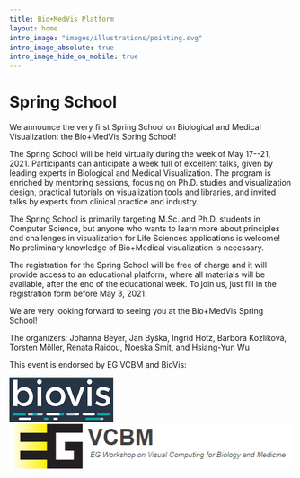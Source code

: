 ```yaml
---
title: Bio+MedVis Platform
layout: home
intro_image: "images/illustrations/pointing.svg"
intro_image_absolute: true
intro_image_hide_on_mobile: true
---
```


# Spring School

We announce the very first Spring School on Biological and Medical Visualization: the Bio+MedVis Spring School!

The Spring School will be held virtually during the week of May 17--21, 2021. Participants can anticipate a week full of excellent talks, given by leading experts in Biological and Medical Visualization. The program is enriched by mentoring sessions, focusing on Ph.D. studies and visualization design, practical tutorials on visualization tools and libraries, and invited talks by experts from clinical practice and industry.

The Spring School is primarily targeting M.Sc. and Ph.D. students in Computer Science, but anyone who wants to learn more about principles and challenges in visualization for Life Sciences applications is welcome! No preliminary knowledge of Bio+Medical visualization is necessary.

The registration for the Spring School will be free of charge and it will provide access to an educational platform, where all materials will be available, after the end of the educational week. To join us, just fill in the registration form before May 3, 2021. 

We are very looking forward to seeing you at the Bio+MedVis Spring School! 

The organizers: Johanna Beyer, Jan Byška, Ingrid Hotz, Barbora Kozlíková, Torsten Möller, Renata Raidou, Noeska Smit, and Hsiang-Yun Wu

This event is endorsed by EG VCBM and BioVis:

![BioVis](/images/endorsement/biovis.png)
![EG](/images/endorsement/eg.png)

